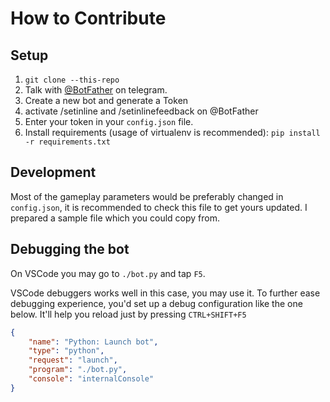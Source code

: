 # How to Contribute

## Setup

1. `git clone --this-repo`
1. Talk with [@BotFather](https://t.me/botfather) on telegram.
1. Create a new bot and generate a Token
1. activate /setinline and /setinlinefeedback on @BotFather
1. Enter your token in your `config.json` file.
1. Install requirements (usage of virtualenv is recommended): `pip install -r requirements.txt`

## Development

Most of the gameplay parameters would be preferably changed in `config.json`, it is recommended to check this file to get yours updated. I prepared a sample file which you could copy from.

## Debugging the bot

On VSCode you may go to `./bot.py` and tap `F5`.

VSCode debuggers works well in this case, you may use it. To further ease debugging experience, you'd set up a debug configuration like the one below. It'll help you reload just by pressing `CTRL+SHIFT+F5`

```json
{
	"name": "Python: Launch bot",
	"type": "python",
	"request": "launch",
	"program": "./bot.py",
	"console": "internalConsole"
}
```
